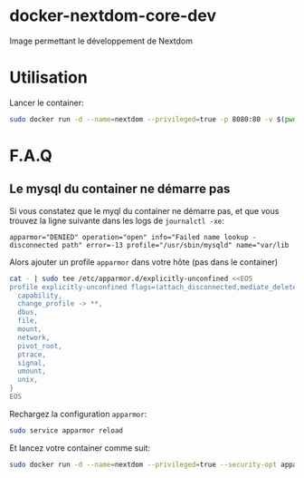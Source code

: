 # docker-nextdom-core-dev

Image permettant le développement de Nextdom

# Utilisation

Lancer le container:
```bash
sudo docker run -d --name=nextdom --privileged=true -p 8080:80 -v $(pwd)/nextdom-core/:/usr/share/nextdom  nextdom/nextdom-core-dev
```

# F.A.Q

## Le mysql du container ne démarre pas

Si vous constatez que le myql du container ne démarre pas, et que vous trouvez
la ligne suivante dans les logs de `journalctl -xe`:
```
apparmor="DENIED" operation="open" info="Failed name lookup - disconnected path" error=-13 profile="/usr/sbin/mysqld" name="var/lib
```

Alors ajouter un profile `apparmor` dans votre hôte (pas dans le container)

```bash
cat - | sudo tee /etc/apparmor.d/explicitly-unconfined <<EOS
profile explicitly-unconfined flags=(attach_disconnected,mediate_deleted) {
  capability,
  change_profile -> **,
  dbus,
  file,
  mount,
  network,
  pivot_root,
  ptrace,
  signal,
  umount,
  unix,
}
EOS
```

Rechargez la configuration `apparmor`:
```bash
sudo service apparmor reload
```

Et lancez votre container comme suit:
```bash
sudo docker run -d --name=nextdom --privileged=true --security-opt apparmor=explicitly-unconfined -p 8080:80 -v $(pwd)/nextdom-core/:/usr/share/nextdom  nextdom/nextdom-core-dev
```

<!-- Local Variables: -->
<!-- ispell-local-dictionary: "francais" -->
<!-- End: -->
